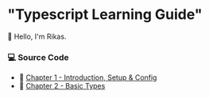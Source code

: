 # "Typescript Learning Guide"

👋 Hello, I'm Rikas.


### 💻 Source Code

- 🔗 [Chapter 1 - Introduction, Setup & Config]()
- 🔗 [Chapter 2 - Basic Types]()